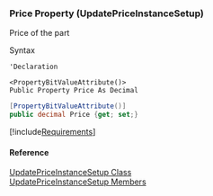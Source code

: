 ﻿### Price Property (UpdatePriceInstanceSetup)

Price of the part

Syntax

```vbnet
'Declaration

<PropertyBitValueAttribute()>
Public Property Price As Decimal
```

```csharp
[PropertyBitValueAttribute()]
public decimal Price {get; set;}
```

[!include[Requirements](../partials/requirements.md)]

#### Reference

[UpdatePriceInstanceSetup Class](FChoice.Toolkits.Clarify~FChoice.Toolkits.Clarify.Interfaces.UpdatePriceInstanceSetup.md)  
[UpdatePriceInstanceSetup Members](FChoice.Toolkits.Clarify~FChoice.Toolkits.Clarify.Interfaces.UpdatePriceInstanceSetup_members.md)